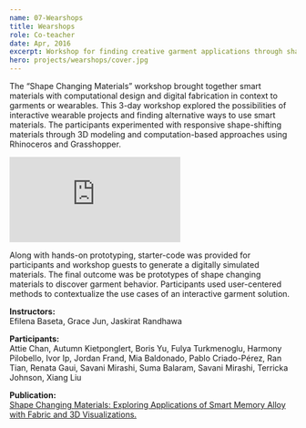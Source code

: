 ```yaml
---
name: 07-Wearshops
title: Wearshops
role: Co-teacher
date: Apr, 2016
excerpt: Workshop for finding creative garment applications through shape changing fabrics.
hero: projects/wearshops/cover.jpg
---
```



The “Shape Changing Materials” workshop brought together smart materials with computational design and digital fabrication in context to garments or wearables. This 3-day workshop explored the possibilities of interactive wearable projects and finding alternative ways to use smart materials. The participants experimented with responsive shape-shifting materials through 3D modeling and computation-based approaches using Rhinoceros and Grasshopper.

<div class='embed-container'><iframe src='https://player.vimeo.com/video/163944717' frameborder='0' webkitAllowFullScreen mozallowfullscreen allowFullScreen></iframe></div>

Along with hands-on prototyping, starter-code was provided for participants and workshop guests to generate a digitally simulated materials. The final outcome was be prototypes of shape changing materials to discover garment behavior. Participants used user-centered methods to contextualize the use cases of an interactive garment solution.

<image-responsive imageURL='projects/wearshops/img-1.jpg' class='pad-v'/>

<image-responsive imageURL='projects/wearshops/img-2.jpg' class='pad-v'/>


**Instructors:**  
Efilena Baseta, Grace Jun, Jaskirat Randhawa

**Participants:**  
Attie Chan, Autumn Kietponglert, Boris Yu, Fulya Turkmenoglu, Harmony Pilobello, Ivor Ip, Jordan Frand, Mia Baldonado, Pablo Criado-Pérez, Ran Tian, Renata Gaui, Savani Mirashi, Suma Balaram, Savani Mirashi, Terricka Johnson, Xiang Liu

**Publication:**  
[Shape Changing Materials: Exploring Applications of Smart Memory Alloy with Fabric and 3D Visualizations.](https://www.researchgate.net/publication/301693041_Shape_Changing_Materials_Exploring_Applications_of_Smart_Memory_Alloy_with_Fabric_and_3D_Visualizations)


